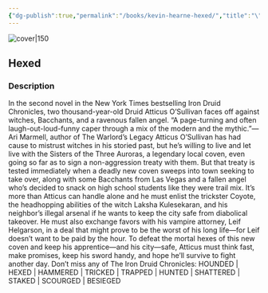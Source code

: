 ```yaml
---
{"dg-publish":true,"permalink":"/books/kevin-hearne-hexed/","title":"\"Hexed\"","tags":["Fantasy","druid"]}
---
```




![cover|150](http://books.google.com/books/content?id=gm4CCWXYgMQC&printsec=frontcover&img=1&zoom=1&edge=curl&source=gbs_api)

## Hexed

### Description

In the second novel in the New York Times bestselling Iron Druid Chronicles, two thousand-year-old Druid Atticus O’Sullivan faces off against witches, Bacchants, and a ravenous fallen angel. “A page-turning and often laugh-out-loud-funny caper through a mix of the modern and the mythic.”—Ari Marmell, author of The Warlord’s Legacy Atticus O’Sullivan has had cause to mistrust witches in his storied past, but he’s willing to live and let live with the Sisters of the Three Auroras, a legendary local coven, even going so far as to sign a non-aggression treaty with them. But that treaty is tested immediately when a deadly new coven sweeps into town seeking to take over, along with some Bacchants from Las Vegas and a fallen angel who’s decided to snack on high school students like they were trail mix. It’s more than Atticus can handle alone and he must enlist the trickster Coyote, the headhopping abilities of the witch Laksha Kulesekaran, and his neighbor’s illegal arsenal if he wants to keep the city safe from diabolical takeover. He must also exchange favors with his vampire attorney, Leif Helgarson, in a deal that might prove to be the worst of his long life—for Leif doesn’t want to be paid by the hour. To defeat the mortal hexes of this new coven and keep his apprentice—and his city—safe, Atticus must think fast, make promises, keep his sword handy, and hope he’ll survive to fight another day. Don’t miss any of The Iron Druid Chronicles: HOUNDED | HEXED | HAMMERED | TRICKED | TRAPPED | HUNTED | SHATTERED | STAKED | SCOURGED | BESIEGED
```